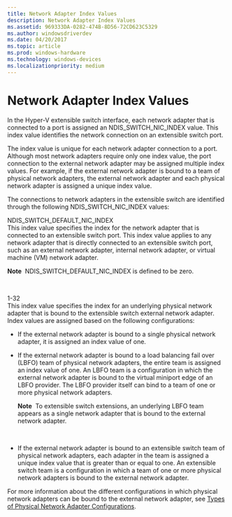 ```yaml
---
title: Network Adapter Index Values
description: Network Adapter Index Values
ms.assetid: 969333DA-0282-474B-8D56-72CD623C5329
ms.author: windowsdriverdev
ms.date: 04/20/2017
ms.topic: article
ms.prod: windows-hardware
ms.technology: windows-devices
ms.localizationpriority: medium
---
```


# Network Adapter Index Values


In the Hyper-V extensible switch interface, each network adapter that is connected to a port is assigned an NDIS\_SWITCH\_NIC\_INDEX value. This index value identifies the network connection on an extensible switch port.

The index value is unique for each network adapter connection to a port. Although most network adapters require only one index value, the port connection to the external network adapter may be assigned multiple index values. For example, if the external network adapter is bound to a team of physical network adapters, the external network adapter and each physical network adapter is assigned a unique index value.

The connections to network adapters in the extensible switch are identified through the following NDIS\_SWITCH\_NIC\_INDEX values:

<a href="" id="ndis-switch-default-nic-index"></a>NDIS\_SWITCH\_DEFAULT\_NIC\_INDEX  
This index value specifies the index for the network adapter that is connected to an extensible switch port. This index value applies to any network adapter that is directly connected to an extensible switch port, such as an external network adapter, internal network adapter, or virtual machine (VM) network adapter.

**Note**  NDIS\_SWITCH\_DEFAULT\_NIC\_INDEX is defined to be zero.

 

<a href="" id="1-32"></a>1-32  
This index value specifies the index for an underlying physical network adapter that is bound to the extensible switch external network adapter. Index values are assigned based on the following configurations:

-   If the external network adapter is bound to a single physical network adapter, it is assigned an index value of one.

-   If the external network adapter is bound to a load balancing fail over (LBFO) team of physical network adapters, the entire team is assigned an index value of one. An LBFO team is a configuration in which the external network adapter is bound to the virtual miniport edge of an LBFO provider. The LBFO provider itself can bind to a team of one or more physical network adapters.

    **Note**  To extensible switch extensions, an underlying LBFO team appears as a single network adapter that is bound to the external network adapter.

     

-   If the external network adapter is bound to an extensible switch team of physical network adapters, each adapter in the team is assigned a unique index value that is greater than or equal to one. An extensible switch team is a configuration in which a team of one or more physical network adapters is bound to the external network adapter.

For more information about the different configurations in which physical network adapters can be bound to the external network adapter, see [Types of Physical Network Adapter Configurations](types-of-physical-network-adapter-configurations.md).

 

 





